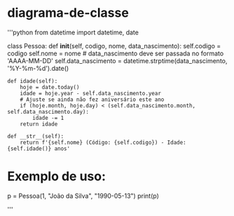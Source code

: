# diagrama-de-classe

'''python
from datetime import datetime, date

class Pessoa:
    def __init__(self, codigo, nome, data_nascimento):
        self.codigo = codigo
        self.nome = nome
        # data_nascimento deve ser passada no formato 'AAAA-MM-DD'
        self.data_nascimento = datetime.strptime(data_nascimento, '%Y-%m-%d').date()

    def idade(self):
        hoje = date.today()
        idade = hoje.year - self.data_nascimento.year
        # Ajuste se ainda não fez aniversário este ano
        if (hoje.month, hoje.day) < (self.data_nascimento.month, self.data_nascimento.day):
            idade -= 1
        return idade

    def __str__(self):
        return f'{self.nome} (Código: {self.codigo}) - Idade: {self.idade()} anos'

# Exemplo de uso:
p = Pessoa(1, "João da Silva", "1990-05-13")
print(p)


'''
